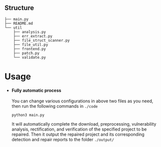## Structure

```shell
├── main.py
├── README.md
└── util
    ├── analysis.py
    ├── err_extract.py
    ├── file_struct_scanner.py
    ├── file_util.py
    ├── frontend.py
    ├── patch.py
    └── validate.py

```

# Usage

- #### Fully automatic process

  You can change various configurations in above two files as you need, then run the following commands in `./code` 

  ```shell
  python3 main.py
  ```

  It will automatically complete the download, preprocessing, vulnerability analysis, rectification, and verification of the specified project to be repaired. Then it output the repaired project and its corresponding detection and repair reports to the folder `./output/`

